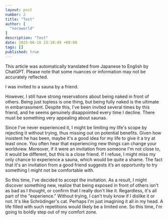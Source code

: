 ```yaml
---
layout: post
number: 2
title: "Test"
author: [
  "noraworld"
]
description: "Test"
date: 2025-06-18 23:18:49 +09:00
tags: []
published: true
---
```


This article was automatically translated from Japanese to English by ChatGPT. Please note that some nuances or information may not be accurately reflected.

I was invited to a sauna by a friend.

However, I still have strong reservations about being naked in front of others. Being just topless is one thing, but being fully naked is the ultimate in embarrassment. Despite this, I've been invited several times by this friend, and he seems genuinely disappointed every time I decline. There must be something very appealing about saunas.

Since I've never experienced it, I might be limiting my life's scope by rejecting it without trying, thus missing out on potential benefits. Given how insistent he has been, maybe it's a good idea for my life to give it a try at least once. You often hear that experiencing new things can change your worldview. Moreover, if it were an invitation from someone I'm not close to, it would be different, but this is a close friend. If I refuse, I might miss my only chance to experience a sauna, which would be quite a shame. The fact that it's an invitation from a good friend suggests it’s an opportunity to try something I might not be comfortable with.

So this time, I've decided to accept the invitation. As a result, I might discover something new, realize that being exposed in front of others isn't as bad as I thought, or confirm that I really don't like it. Regardless, it's all part of the "experience." Without trying, I can't truly know if I dislike it or not. It's like Schrödinger's cat. Perhaps I'm just imagining it all in my head. A life filled with such repetitions would likely be a limited one. So this time, I'm going to boldly step out of my comfort zone.